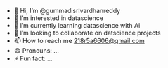 - 👋 Hi, I’m @gummadisrivardhanreddy
- 👀 I’m interested in datascience
- 🌱 I’m currently learning datascience with Ai
- 💞️ I’m looking to collaborate on datscience projects
- 📫 How to reach me 218r5a6606@gmail.com
- 😄 Pronouns: ...
- ⚡ Fun fact: ...

<!---
gummadisrivardhanreddy/gummadisrivardhanreddy is a ✨ special ✨ repository because its `README.md` (this file) appears on your GitHub profile.
You can click the Preview link to take a look at your changes.
--->
